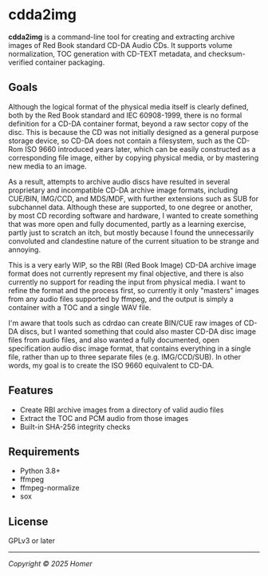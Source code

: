 # cdda2img

**cdda2img** is a command-line tool for creating and extracting archive images
of Red Book standard CD-DA Audio CDs. It supports volume normalization, TOC
generation with CD-TEXT metadata, and checksum-verified container packaging.

## Goals
Although the logical format of the physical media itself is clearly defined,
both by the Red Book standard and IEC 60908-1999, there is no formal definition
for a CD-DA container format, beyond a raw sector copy of the disc. This is
because the CD was not initially designed as a general purpose storage device,
so CD-DA does not contain a filesystem, such as the CD-Rom ISO 9660 introduced
years later, which can be easily constructed as a corresponding file image,
either by copying physical media, or by mastering new media to an image.

As a result, attempts to archive audio discs have resulted in several
proprietary and incompatible CD-DA archive image formats, including CUE/BIN,
IMG/CCD, and MDS/MDF, with further extensions such as SUB for subchannel data.
Although these are supported, to one degree or another, by most CD recording
software and hardware, I wanted to create something that was more open and
fully documented, partly as a learning exercise, partly just to scratch an
itch, but mostly because I found the unnecessarily convoluted and clandestine
nature of the current situation to be strange and annoying.

This is a very early WIP, so the RBI (Red Book Image) CD-DA archive image
format does not currently represent my final objective, and there is also
currently no support for reading the input from physical media. I want to
refine the format and the process first, so currently it only "masters" images
from any audio files supported by ffmpeg, and the output is simply a container
with a TOC and a single WAV file.

I'm aware that tools such as cdrdao can create BIN/CUE raw images of CD-DA
discs, but I wanted something that could also master CD-DA disc image files
from audio files, and also wanted a fully documented, open specification audio
disc image format, that contains everything in a single file, rather than up to
three separate files (e.g. IMG/CCD/SUB). In other words, my goal is to create
the ISO 9660 equivalent to CD-DA.

## Features

- Create RBI archive images from a directory of valid audio files
- Extract the TOC and PCM audio from those images
- Built-in SHA-256 integrity checks

## Requirements

- Python 3.8+
- ffmpeg
- ffmpeg-normalize
- sox

## License

GPLv3 or later

---

*Copyright © 2025 Homer*
